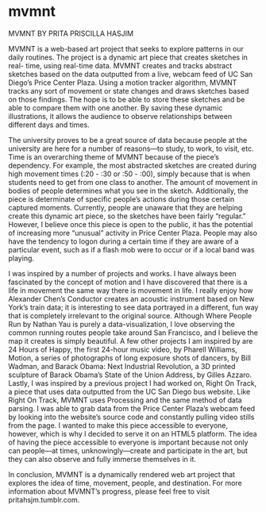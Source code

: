 mvmnt
=====

MVMNT
BY PRITA PRISCILLA HASJIM

MVMNT is a web-based art project that seeks to explore patterns in our daily routines. The project is a dynamic art piece that creates sketches in real- time, using real-time data. MVMNT creates and tracks abstract sketches based on the data outputted from a live, webcam feed of UC San Diego’s Price Center Plaza. Using a motion tracker algorithm, MVMNT tracks any sort of movement or state changes and draws sketches based on those findings. The hope is to be able to store these sketches and be able to compare them with one another. By saving these dynamic illustrations, it allows the audience to observe relationships between different days and times.

The university proves to be a great source of data because people at the university are here for a number of reasons—to study, to work, to visit, etc. Time is an overarching theme of MVMNT because of the piece’s dependency. For example, the most abstracted sketches are created during high movement times (:20 - :30 or :50 - :00), simply because that is when students need to get from one class to another. The amount of movement in bodies of people determines what you see in the sketch. Additionally, the piece is determinate of specific people’s actions during those certain captured moments. Currently, people are unaware that they are helping create this dynamic art piece, so the sketches have been fairly “regular.” However, I believe once this piece is open to the
public, it has the potential of increasing more “unusual” activity in Price Center Plaza. People may also have the tendency to logon during a certain time if they are aware of a particular event, such as if a flash mob were to occur or if a local band was playing.

I was inspired by a number of projects and works. I have always been fascinated by the concept of motion and I have discovered that there is a life in movement the same way there is movement in life. I really enjoy how Alexander Chen’s Conductor creates an acoustic instrument based on New York’s train data; it is interesting to see data portrayed in a different, fun way that is completely irrelevant to the original source. Although Where People Run by Nathan Yau is purely a data-visualization, I love observing the common running routes people take around San Francisco, and I believe the map it creates is simply beautiful. A few other projects I am inspired by are 24 Hours of Happy, the first 24-hour music video, by Pharell Williams, Motion, a series of photographs of long exposure shots of dancers, by Bill Wadman, and Barack Obama: Next Industrial Revolution, a 3D printed sculpture of Barack Obama’s State of the Union Address, by Gilles Azzaro. Lastly, I was inspired by a previous project I had worked on, Right On Track, a piece that uses data outputted from the UC San Diego bus website. Like Right On Track, MVMNT uses Processing and the same method of data parsing. I was able to grab data from the Price Center Plaza’s webcam feed by looking into the website’s source code and constantly pulling video stills from the page. I wanted to make this piece accessible to everyone, however, which is why I decided to serve it on an HTML5 platform. The idea of having the piece accessible to everyone is important because not only can people—at times, unknowingly—create and participate in the art, but they can also observe and fully immerse themselves in it.

In conclusion, MVMNT is a dynamically rendered web art project that explores the idea of time, movement, people, and destination. For more information about MVMNT’s progress, please feel free to visit pritahsjm.tumblr.com.
